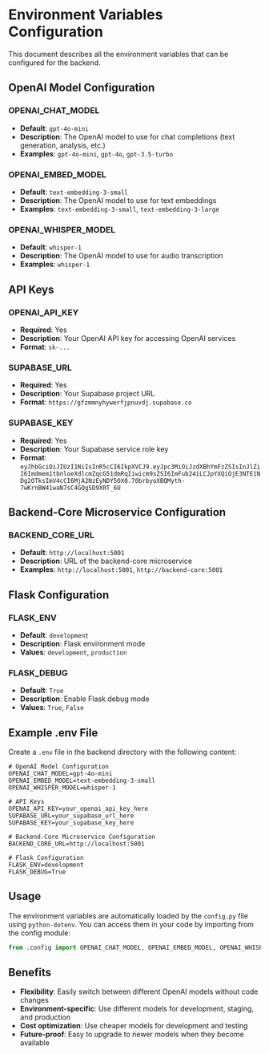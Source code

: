 # Environment Variables Configuration

This document describes all the environment variables that can be configured for the backend.

## OpenAI Model Configuration

### OPENAI_CHAT_MODEL
- **Default**: `gpt-4o-mini`
- **Description**: The OpenAI model to use for chat completions (text generation, analysis, etc.)
- **Examples**: `gpt-4o-mini`, `gpt-4o`, `gpt-3.5-turbo`

### OPENAI_EMBED_MODEL
- **Default**: `text-embedding-3-small`
- **Description**: The OpenAI model to use for text embeddings
- **Examples**: `text-embedding-3-small`, `text-embedding-3-large`

### OPENAI_WHISPER_MODEL
- **Default**: `whisper-1`
- **Description**: The OpenAI model to use for audio transcription
- **Examples**: `whisper-1`

## API Keys

### OPENAI_API_KEY
- **Required**: Yes
- **Description**: Your OpenAI API key for accessing OpenAI services
- **Format**: `sk-...`

### SUPABASE_URL
- **Required**: Yes
- **Description**: Your Supabase project URL
- **Format**: `https://gfzmmnyhywerfjpnuvdj.supabase.co`

### SUPABASE_KEY
- **Required**: Yes
- **Description**: Your Supabase service role key
- **Format**: `eyJhbGciOiJIUzI1NiIsInR5cCI6IkpXVCJ9.eyJpc3MiOiJzdXBhYmFzZSIsInJlZiI6Imdmem1tbnloeXdlcmZqcG51dmRqIiwicm9sZSI6ImFub24iLCJpYXQiOjE3NTE1NDg2OTksImV4cCI6MjA2NzEyNDY5OX0.70brbyoXBQMyth-7wKrnBW41waN7sC4GQg5D9XRT_6U`

## Backend-Core Microservice Configuration

### BACKEND_CORE_URL
- **Default**: `http://localhost:5001`
- **Description**: URL of the backend-core microservice
- **Examples**: `http://localhost:5001`, `http://backend-core:5001`

## Flask Configuration

### FLASK_ENV
- **Default**: `development`
- **Description**: Flask environment mode
- **Values**: `development`, `production`

### FLASK_DEBUG
- **Default**: `True`
- **Description**: Enable Flask debug mode
- **Values**: `True`, `False`

## Example .env File

Create a `.env` file in the backend directory with the following content:

```env
# OpenAI Model Configuration
OPENAI_CHAT_MODEL=gpt-4o-mini
OPENAI_EMBED_MODEL=text-embedding-3-small
OPENAI_WHISPER_MODEL=whisper-1

# API Keys
OPENAI_API_KEY=your_openai_api_key_here
SUPABASE_URL=your_supabase_url_here
SUPABASE_KEY=your_supabase_key_here

# Backend-Core Microservice Configuration
BACKEND_CORE_URL=http://localhost:5001

# Flask Configuration
FLASK_ENV=development
FLASK_DEBUG=True
```

## Usage

The environment variables are automatically loaded by the `config.py` file using `python-dotenv`. You can access them in your code by importing from the config module:

```python
from .config import OPENAI_CHAT_MODEL, OPENAI_EMBED_MODEL, OPENAI_WHISPER_MODEL
```

## Benefits

- **Flexibility**: Easily switch between different OpenAI models without code changes
- **Environment-specific**: Use different models for development, staging, and production
- **Cost optimization**: Use cheaper models for development and testing
- **Future-proof**: Easy to upgrade to newer models when they become available 